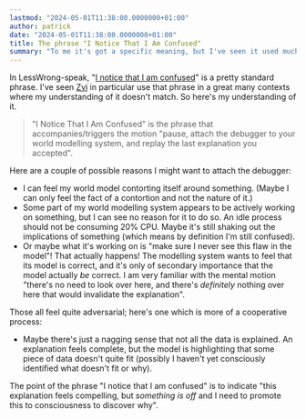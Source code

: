 ```yaml
---
lastmod: "2024-05-01T11:38:00.0000000+01:00"
author: patrick
date: "2024-05-01T11:38:00.0000000+01:00"
title: The phrase "I Notice That I Am Confused"
summary: "To me it's got a specific meaning, but I've seen it used much more generally, and I think its meaning should not be polluted."
---
```


In LessWrong-speak, "[I notice that I am confused](https://www.lesswrong.com/s/zpCiuR4T343j9WkcK)" is a pretty standard phrase.
I've seen [Zvi](https://thezvi.wordpress.com/) in particular use that phrase in a great many contexts where my understanding of it doesn't match.
So here's my understanding of it.

> "I Notice That I Am Confused" is the phrase that accompanies/triggers the motion "pause, attach the debugger to your world modelling system, and replay the last explanation you accepted".

Here are a couple of possible reasons I might want to attach the debugger:

* I can feel my world model contorting itself around something. (Maybe I can only feel the fact of a contortion and not the nature of it.)
* Some part of my world modelling system appears to be actively working on something, but I can see no reason for it to do so. An idle process should not be consuming 20% CPU. Maybe it's still shaking out the implications of something (which means by definition I'm still confused).
* Or maybe what it's working on is "make sure I never see this flaw in the model"! That actually happens! The modelling system wants to feel that its model is correct, and it's only of secondary importance that the model actually *be* correct. I am very familiar with the mental motion "there's no need to look over here, and there's *definitely* nothing over here that would invalidate the explanation".

Those all feel quite adversarial; here's one which is more of a cooperative process:

* Maybe there's just a nagging sense that not all the data is explained. An explanation feels complete, but the model is highlighting that some piece of data doesn't quite fit (possibly I haven't yet consciously identified what doesn't fit or why).

The point of the phrase "I notice that I am confused" is to indicate "this explanation feels compelling, but *something is off* and I need to promote this to consciousness to discover why".
